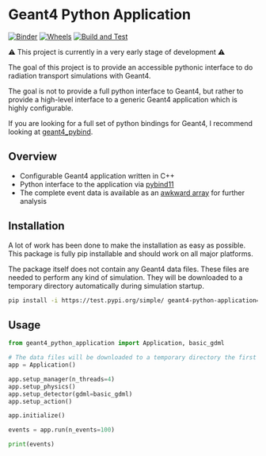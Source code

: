 # Geant4 Python Application

[![Binder](https://mybinder.org/badge_logo.svg)](https://mybinder.org/v2/gh/lobis/geant4-python-application/HEAD)
[![Wheels](https://github.com/lobis/geant4-python-application/actions/workflows/wheels.yaml/badge.svg)](https://github.com/lobis/geant4-python-application/actions/workflows/wheels.yaml)
[![Build and Test](https://github.com/lobis/geant4-python-application/actions/workflows/build-test.yaml/badge.svg)](https://github.com/lobis/geant4-python-application/actions/workflows/test.yaml)

⚠️ This project is currently in a very early stage of development ⚠️

The goal of this project is to provide an accessible pythonic interface to do
radiation transport simulations with Geant4.

The goal is not to provide a full python interface to Geant4, but rather to
provide a high-level interface to a generic Geant4 application which is highly
configurable.

If you are looking for a full set of python bindings for Geant4, I recommend
looking at [geant4_pybind](https://github.com/HaarigerHarald/geant4_pybind).

## Overview

- Configurable Geant4 application written in C++
- Python interface to the application via
  [pybind11](https://github.com/pybind/pybind11)
- The complete event data is available as an
  [awkward array](https://github.com/scikit-hep/awkward) for further analysis

## Installation

A lot of work has been done to make the installation as easy as possible. This
package is fully pip installable and should work on all major platforms.

The package itself does not contain any Geant4 data files. These files are
needed to perform any kind of simulation. They will be downloaded to a temporary
directory automatically during simulation startup.

```bash
pip install -i https://test.pypi.org/simple/ geant4-python-application==0.0.2.dev1
```

## Usage

```python
from geant4_python_application import Application, basic_gdml

# The data files will be downloaded to a temporary directory the first time this is called
app = Application()

app.setup_manager(n_threads=4)
app.setup_physics()
app.setup_detector(gdml=basic_gdml)
app.setup_action()

app.initialize()

events = app.run(n_events=100)

print(events)
```
